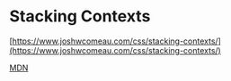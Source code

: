 # Stacking Contexts

[https://www.joshwcomeau.com/css/stacking-contexts/](https://www.joshwcomeau.com/css/stacking-contexts/)

[MDN](https://developer.mozilla.org/en-US/docs/Web/CSS/CSS_Positioning/Understanding_z_index/The_stacking_context#the_stacking_context)
